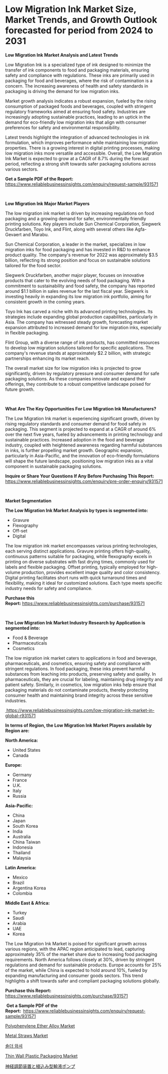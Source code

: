 <p><h1>Low Migration Ink Market Size, Market Trends, and Growth Outlook forecasted for period from 2024 to 2031</h1></p><p><strong>Low Migration Ink Market Analysis and Latest Trends</strong></p>
<p><p>Low Migration Ink is a specialized type of ink designed to minimize the transfer of ink components to food and packaging materials, ensuring safety and compliance with regulations. These inks are primarily used in packaging for food and beverages, where the risk of contamination is a concern. The increasing awareness of health and safety standards in packaging is driving the demand for low migration inks.</p><p>Market growth analysis indicates a robust expansion, fueled by the rising consumption of packaged foods and beverages, coupled with stringent regulatory frameworks aimed at ensuring food safety. Industries are increasingly adopting sustainable practices, leading to an uptick in the demand for eco-friendly low migration inks that align with consumer preferences for safety and environmental responsibility.</p><p>Latest trends highlight the integration of advanced technologies in ink formulation, which improves performance while maintaining low migration properties. There is a growing interest in digital printing processes, making low migration inks more versatile and accessible. Overall, the Low Migration Ink Market is expected to grow at a CAGR of 8.7% during the forecast period, reflecting a strong shift towards safer packaging solutions across various sectors.</p></p>
<p><strong>Get a Sample PDF of the Report:&nbsp;</strong> <a href="https://www.reliablebusinessinsights.com/enquiry/request-sample/931571">https://www.reliablebusinessinsights.com/enquiry/request-sample/931571</a></p>
<p>&nbsp;</p>
<p><strong>Low Migration Ink Major Market Players</strong></p>
<p><p>The low migration ink market is driven by increasing regulations on food packaging and a growing demand for safer, environmentally friendly printing solutions. Key players include Sun Chemical Corporation, Siegwerk Druckfarben, Toyo Ink, and Flint, along with several others like Agfa-Gevaert and Marabu. </p><p>Sun Chemical Corporation, a leader in the market, specializes in low migration inks for food packaging and has invested in R&D to enhance product quality. The company's revenue for 2022 was approximately $3.5 billion, reflecting its strong position and focus on sustainable solutions tailored for the food sector.</p><p>Siegwerk Druckfarben, another major player, focuses on innovative products that cater to the evolving needs of food packaging. With a commitment to sustainability and food safety, the company has reported around $1.1 billion in sales revenue for the last fiscal year. Siegwerk is investing heavily in expanding its low migration ink portfolio, aiming for consistent growth in the coming years.</p><p>Toyo Ink has carved a niche with its advanced printing technologies. Its strategies include expanding global production capabilities, particularly in Asia. The company has witnessed steady growth, forecasting market expansion attributed to increased demand for low migration inks, especially in flexible packaging.</p><p>Flint Group, with a diverse range of ink products, has committed resources to develop low migration solutions tailored for specific applications. The company's revenue stands at approximately $2.2 billion, with strategic partnerships enhancing its market reach.</p><p>The overall market size for low migration inks is projected to grow significantly, driven by regulatory pressure and consumer demand for safe packaging solutions. As these companies innovate and expand their offerings, they contribute to a robust competitive landscape poised for future growth.</p></p>
<p>&nbsp;</p>
<p><strong>What Are The Key Opportunities For Low Migration Ink Manufacturers?</strong></p>
<p><p>The Low Migration Ink market is experiencing significant growth, driven by rising regulatory standards and consumer demand for food safety in packaging. This segment is projected to expand at a CAGR of around 6% over the next five years, fueled by advancements in printing technology and sustainable practices. Increased adoption in the food and beverage industry, coupled with heightened awareness regarding harmful substances in inks, is further propelling market growth. Geographic expansion, particularly in Asia-Pacific, and the innovation of eco-friendly formulations will shape the future landscape, positioning low migration inks as a vital component in sustainable packaging solutions.</p></p>
<p><strong>Inquire or Share Your Questions If Any Before Purchasing This Report:</strong> <a href="https://www.reliablebusinessinsights.com/enquiry/pre-order-enquiry/931571">https://www.reliablebusinessinsights.com/enquiry/pre-order-enquiry/931571</a></p>
<p>&nbsp;</p>
<p><strong>Market Segmentation</strong></p>
<p><strong>The Low Migration Ink Market Analysis by types is segmented into:</strong></p>
<p><ul><li>Gravure</li><li>Flexography</li><li>Off-set</li><li>Digital</li></ul></p>
<p><p>The low migration ink market encompasses various printing technologies, each serving distinct applications. Gravure printing offers high-quality, continuous patterns suitable for packaging, while flexography excels in printing on diverse substrates with fast drying times, commonly used for labels and flexible packaging. Offset printing, typically employed for high-volume production, provides excellent image quality and color consistency. Digital printing facilitates short runs with quick turnaround times and flexibility, making it ideal for customized solutions. Each type meets specific industry needs for safety and compliance.</p></p>
<p><strong>Purchase this Report:&nbsp;</strong><a href="https://www.reliablebusinessinsights.com/purchase/931571">https://www.reliablebusinessinsights.com/purchase/931571</a></p>
<p>&nbsp;</p>
<p><strong>The Low Migration Ink Market Industry Research by Application is segmented into:</strong></p>
<p><ul><li>Food & Beverage</li><li>Pharmaceuticals</li><li>Cosmetics</li></ul></p>
<p><p>The low migration ink market caters to applications in food and beverage, pharmaceuticals, and cosmetics, ensuring safety and compliance with stringent regulations. In food packaging, these inks prevent harmful substances from leaching into products, preserving safety and quality. In pharmaceuticals, they are crucial for labeling, maintaining drug integrity and patient safety. Similarly, in cosmetics, low migration inks help ensure that packaging materials do not contaminate products, thereby protecting consumer health and maintaining brand integrity across these sensitive industries.</p></p>
<p><a href="https://www.reliablebusinessinsights.com/low-migration-ink-market-in-global-r931571">&nbsp;https://www.reliablebusinessinsights.com/low-migration-ink-market-in-global-r931571</a></p>
<p><strong>In terms of Region, the Low Migration Ink Market Players available by Region are:</strong></p>
<p>
    <p> <strong> North America: </strong>
        <ul>
            <li>United States</li>
            <li>Canada</li>
        </ul>
        </p> 
    <p> <strong> Europe: </strong>
        <ul>
            <li>Germany</li>
            <li>France</li>
            <li>U.K.</li>
            <li>Italy</li>
            <li>Russia</li>
        </ul>
        </p> 
    <p> <strong> Asia-Pacific: </strong>
        <ul>
            <li>China</li>
            <li>Japan</li>
            <li>South Korea</li>
            <li>India</li>
            <li>Australia</li>
            <li>China Taiwan</li>
            <li>Indonesia</li>
            <li>Thailand</li>
            <li>Malaysia</li>
        </ul>
        </p> 
    <p> <strong> Latin America: </strong>
        <ul>
            <li>Mexico</li>
            <li>Brazil</li>
            <li>Argentina Korea</li>
            <li>Colombia</li>
        </ul>
        </p> 
    <p> <strong> Middle East & Africa: </strong>
        <ul>
            <li>Turkey</li>
            <li>Saudi</li>
            <li>Arabia</li>
            <li>UAE</li>
            <li>Korea</li>
        </ul>
    </p>
    </p>
<p><p>The Low Migration Ink Market is poised for significant growth across various regions, with the APAC region anticipated to lead, capturing approximately 35% of the market share due to increasing food packaging requirements. North America follows closely at 30%, driven by stringent regulations and demand for sustainable products. Europe accounts for 25% of the market, while China is expected to hold around 10%, fueled by expanding manufacturing and consumer goods sectors. This trend highlights a shift towards safer and compliant packaging solutions globally.</p></p>
<p><strong>Purchase this Report: </strong><a href="https://www.reliablebusinessinsights.com/purchase/931571">https://www.reliablebusinessinsights.com/purchase/931571</a></p>
<p>&nbsp;<strong>Get a Sample PDF of the Report:&nbsp;&nbsp;</strong><a href="https://www.reliablebusinessinsights.com/enquiry/request-sample/931571">https://www.reliablebusinessinsights.com/enquiry/request-sample/931571</a></p>
<p><strong></strong></p>
<p><p><a href="https://issuu.com/reportprime-2/docs/polyphenylene-ether-alloy-market-si_a782720cbcdded">Polyphenylene Ether Alloy Market</a></p><p><a href="https://www.linkedin.com/pulse/global-metal-straws-market-analysis-key-trends-future-projections-eb4pf?trackingId=1GJiWGOJQcyyG2qXigCucw%3D%3D">Metal Straws Market</a></p><p><a href="https://medium.com/@chungcameron76/shoulder-washers-market-%EC%9D%98-%EA%B8%80%EB%A1%9C%EB%B2%8C-%EC%8B%9C%EC%9E%A5-%EA%B0%9C%EC%9A%94%EB%8A%94-%EC%A0%84-%EC%84%B8%EA%B3%84-%EB%B0%8F-%EC%A3%BC%EC%9A%94-%EC%8B%9C%EC%9E%A5%EC%9D%98-%EC%82%B0%EC%97%85%EC%97%90-%EC%98%81%ED%96%A5%EC%9D%84-%EB%AF%B8%EC%B9%98%EB%8A%94-%EC%A3%BC%EC%9A%94-%ED%8A%B8%EB%A0%8C%EB%93%9C%EC%97%90-%EB%8C%80%ED%95%9C-%EB%8F%85%ED%8A%B9%ED%95%9C-%EA%B4%80%EC%A0%90%EC%9D%84-%EC%A0%9C%EA%B3%B5%ED%95%A9%EB%8B%88%EB%8B%A4-e576a450373c">숄더 와셔</a></p><p><a href="https://github.com/NancyAlvarado586/Market-Research-Report-List-1/blob/main/thin-wall-plastic-packaging-market.md">Thin Wall Plastic Packaging Market</a></p><p><a href="https://medium.com/@jessicagtk0/neuromodulation-devices-and-implantable-infusion-pumps-market-%E3%81%AF-%E3%82%B3%E3%82%B9%E3%83%88%E7%AE%A1%E7%90%86%E3%81%A8%E5%8A%B9%E7%8E%87%E5%90%91%E4%B8%8A%E3%82%92%E5%84%AA%E5%85%88%E3%81%97%E3%81%BE%E3%81%99-c65a5b774bf0">神経調節装置と植込み型輸液ポンプ</a></p></p>